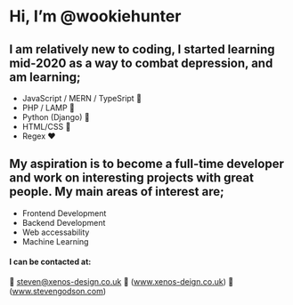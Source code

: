 # Hi, I’m @wookiehunter

## I am relatively new to coding, I started learning  mid-2020 as a way to combat depression, and am learning;

* JavaScript / MERN / TypeSript :blue_heart:
* PHP / LAMP :green_heart:
* Python (Django) :snake:
* HTML/CSS :orange_heart:
* Regex :heart:

## My aspiration is to become a full-time developer and work on interesting projects with great people. My main areas of interest are;

* Frontend Development
* Backend Development
* Web accessability
* Machine Learning

#### I can be contacted at:
:e-mail: steven@xenos-design.co.uk
:office: (www.xenos-deign.co.uk)
:house_with_garden: (www.stevengodson.com)
